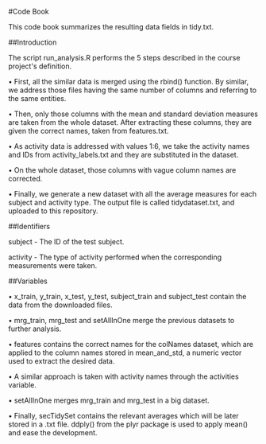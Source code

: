 
 #Code Book

This code book summarizes the resulting data fields in tidy.txt.

 ##Introduction

The script run_analysis.R performs the 5 steps described in the course project's definition.

•	First, all the similar data is merged using the rbind() function. By similar, we address
  those files having the same number of columns and referring to the same entities.
  
•	Then, only those columns with the mean and standard deviation measures are taken from the whole dataset. 
  After extracting these columns, they are given the correct names, taken from features.txt.
  
•	As activity data is addressed with values 1:6, we take the activity names and IDs from activity_labels.txt 
  and they are substituted in the dataset.
  
•	On the whole dataset, those columns with vague column names are corrected.

•	Finally, we generate a new dataset with all the average measures for each subject and activity type. The output
  file is called tidydataset.txt, and uploaded to this repository.

##Identifiers

subject - The ID of the test subject.

activity - The type of activity performed when the corresponding measurements were taken.

##Variables

•	x_train, y_train, x_test, y_test, subject_train and subject_test contain the data from the downloaded files.

•	mrg_train, mrg_test and setAllInOne merge the previous datasets to further analysis.

•	features contains the correct names for the colNames dataset, which are applied to the column names 
  stored in mean_and_std, a numeric vector used to extract the desired data.
  
•	A similar approach is taken with activity names through the activities variable.

•	setAllInOne merges mrg_train and mrg_test in a big dataset.

•	Finally, secTidySet contains the relevant averages which will be later stored in a .txt file. 
  ddply() from the plyr package is used to apply mean() and ease the development.
